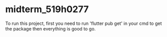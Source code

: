 # midterm_519h0277

To run this project, first you need to run 'flutter pub get' in your cmd to get the package then everything is good to go.

